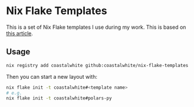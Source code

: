 # Nix Flake Templates

This is a set of Nix Flake templates I use during my work. This is based on [this article].

[this article]: https://peppe.rs/posts/novice_nix:_flake_templates/

## Usage

```bash
nix registry add coastalwhite github:coastalwhite/nix-flake-templates
```

Then you can start a new layout with:

```bash
nix flake init -t coastalwhite#<template name>
# e.g.
nix flake init -t coastalwhite#polars-py
```